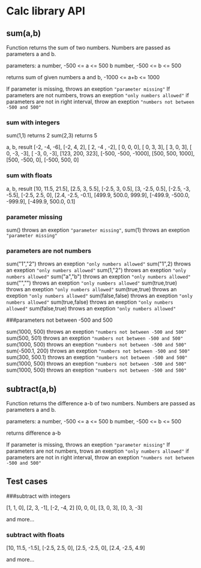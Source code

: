 # Calc library API

## **sum(a,b)**

Function returns the sum of two numbers. Numbers are passed as parameters a and b.

parameters:
a number, -500 <= a <= 500
b number, -500 <= b <= 500

returns
sum of given numbers a and b, -1000 <= a+b <= 1000

If parameter is missing, throws an exeption `"parameter missing"`
If parameters are not numbers, trows an exeption `"only numbers allowed"`
if parameters are not in right interval, throw an exeption `"numbers not between -500 and 500"`



### sum with integers

sum(1,1) returns 2
sum(2,3) returns 5

a, b, result
[-2, -4, -6],
[-2, 4, 2],
[ 2, -4 , -2],
[ 0, 0, 0],
[ 0, 3, 3],
[ 3, 0, 3],
[ 0, -3, -3],
[ -3, 0, -3],
[123, 200, 323],
[-500, -500, -1000],
[500, 500, 1000],
[500, -500, 0],
[-500, 500, 0]

### sum with floats

a, b, result
[10, 11.5, 21.5],
[2.5, 3, 5.5],
[-2.5, 3, 0.5],
[3, -2.5, 0.5],
[-2.5, -3, -5.5],
[-2.5, 2.5, 0],
[2.4, -2.5, -0.1],
[499.9, 500.0, 999.9],
[-499.9, -500.0, -999.9],
[-499.9, 500.0, 0.1]

### parameter missing

sum() throws an exeption `"parameter missing"`,
sum(1) throws an exeption `"parameter missing"`

### parameters are not numbers

sum("1","2") throws an exeption `"only numbers allowed"`
sum("1",2) throws an exeption `"only numbers allowed"`
sum(1,"2") throws an exeption `"only numbers allowed"`
sum("a","b") throws an exeption `"only numbers allowed"`
sum("","") throws an exeption `"only numbers allowed"`
sum(true,true) throws an exeption `"only numbers allowed"`
sum(true,true) throws an exeption `"only numbers allowed"`
sum(false,false) throws an exeption `"only numbers allowed"`
sum(true,false) throws an exeption `"only numbers allowed"`
sum(false,true) throws an exeption `"only numbers allowed"`

###parameters not between -500 and 500

sum(1000, 500) throws an exeption `"numbers not between -500 and 500"`
sum(500, 501) throws an exeption `"numbers not between -500 and 500"`
sum(1000, 500) throws an exeption `"numbers not between -500 and 500"`
sum(-500.1, 200) throws an exeption `"numbers not between -500 and 500"`
sum(300, 500.1) throws an exeption `"numbers not between -500 and 500"`
sum(1000, 500) throws an exeption `"numbers not between -500 and 500"`
sum(1000, 500) throws an exeption `"numbers not between -500 and 500"`



## **subtract(a,b)**

Function returns the difference a-b of two numbers. Numbers are passed as parameters a and b.

parameters:
a number, -500 <= a <= 500
b number, -500 <= b <= 500

returns difference a-b

If parameter is missing, throws an exeption `"parameter missing"`
If parameters are not numbers, trows an exeption `"only numbers allowed"`
if parameters are not in right interval, throw an exeption `"numbers not between -500 and 500"`

## Test cases

###subtract with integers

[1, 1, 0],
[2, 3, -1],
[-2, -4, 2]
[0, 0, 0],
[3, 0, 3],
[0, 3, -3]

and more...

### subtract with floats
[10, 11.5, -1.5],
[-2.5, 2.5, 0],
[2.5, -2.5, 0],
[2.4, -2.5, 4.9]

and more...